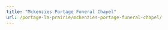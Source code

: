 ```yaml
---
title: "Mckenzies Portage Funeral Chapel"
url: /portage-la-prairie/mckenzies-portage-funeral-chapel/
---
```

